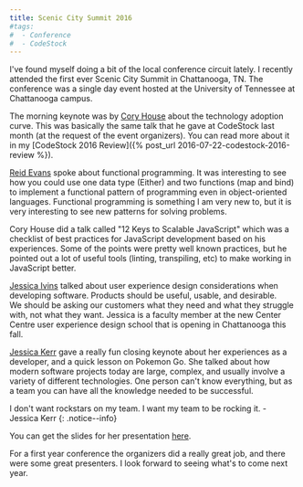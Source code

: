 ```yaml
---
title: Scenic City Summit 2016
#tags:
#  - Conference
#  - CodeStock
---
```


I've found myself doing a bit of the local conference circuit lately. I recently
attended the first ever Scenic City Summit in Chattanooga, TN. The conference was a
single day event hosted at the University of Tennessee at Chattanooga campus. 

The morning keynote was by [Cory House](https://www.twitter.com/housecor) about the
technology adoption curve. This was basically the same talk that he gave at CodeStock 
last month (at the request of the event organizers). You can read more about it in my
[CodeStock 2016 Review]({% post_url 2016-07-22-codestock-2016-review %}).

[Reid Evans](https://www.twitter.com/ReidNEvans) spoke about functional programming. 
It was interesting to see how you could use one data type (Either) and two functions
(map and bind) to implement a functional pattern of programming even in object-oriented
languages. Functional programming is something I am very new to, but it is very interesting 
to see new patterns for solving problems.
 
Cory House did a talk called "12 Keys to Scalable JavaScript" which was a checklist of
best practices for JavaScript development based on his experiences. Some of the points
were pretty well known practices, but he pointed out a lot of useful tools (linting, transpiling, etc)
to make working in JavaScript better. 

[Jessica Ivins](https://twitter.com/jessicaivins) talked about user experience design
considerations when developing software. Products should be useful, usable, and desirable.  
We should be asking our customers what they need and what they struggle with, not what they
want. Jessica is a faculty member at the new Center Centre user experience design school 
that is opening in Chattanooga this fall.

[Jessica Kerr](https://twitter.com/jessitron) gave a really fun closing keynote about her
experiences as a developer, and a quick lesson on Pokemon Go. She talked about how modern 
software projects today are large, complex, and usually involve a variety of different
technologies. One person can't know everything, but as a team you can have all the knowledge 
needed to be successful.

I don't want rockstars on my team. I want my team to be rocking it. - Jessica Kerr
{: .notice--info} 

You can get the slides for her presentation [here](https://t.co/QXbfbBzB6Y).

For a first year conference the organizers did a really great job, and there were some 
great presenters. I look forward to seeing what's to come next year.
